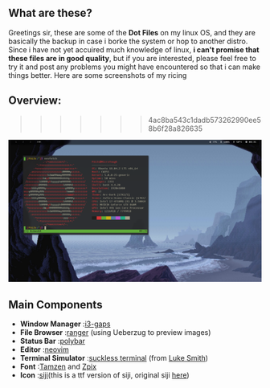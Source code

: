 ## What are these?

  Greetings sir, these are some of the **Dot Files** on my linux OS, and they are basically the backup in case i borke the system or hop to another distro. Since i have not yet accuired much knowledge of linux, **i can't promise that these files are in good quality**, but if you are interested, please feel free to try it and post any problems you might have encountered so that i can make things better. Here are some screenshots of my ricing
    
 

## Overview:
>>>>>>> 4ac8ba543c1dadb573262990ee58b6f28a826635

![](./Documents/ScreenShot.png)


## Main Components
- **Window Manager**          :[i3-gaps](https://github.com/Airblader/i3)
- **File Browser**            :[ranger](https://github.com/ranger/ranger) (using Ueberzug to preview images)
- **Status Bar**              :[polybar](https://github.com/polybar/polybar)
- **Editor**                  :[neovim](https://github.com/neovim/neovim)
- **Terminal Simulator**      :[suckless terminal](https://github.com/LukeSmithxyz/st) (from [Luke Smith](https://www.youtube.com/channel/UC2eYFnH61tmytImy1mTYvhA))
- **Font**                    :[Tamzen](https://github.com/sunaku/tamzen-font) and [Zpix](https://github.com/SolidZORO/zpix-pixel-font)
- **Icon**                    :[siji](https://github.com/fauno/siji)(this is a ttf version of siji, original siji [here](https://github.com/stark/siji))


	
